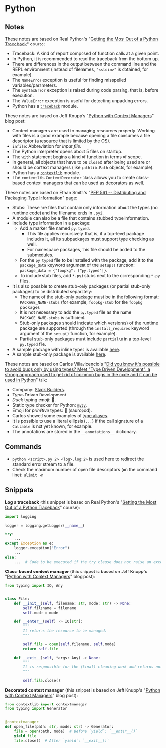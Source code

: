 # Python

## Notes

These notes are based on Real Python's "[Getting the Most Out of a Python Traceback](https://realpython.com/courses/python-traceback/)" course:

- Traceback: A kind of report composed of function calls at a given point.
- In Python, it is recommended to read the traceback from the bottom up.
- There are differences in the output between the command line and the REPL environment (instead of filenames, `"<stdin>"` is obtained, for example).
- The `NameError` exception is useful for finding misspelled variables/parameters.
- The `SyntaxError` exception is raised during code parsing, that is, before execution.
- The `ValueError` exception is useful for detecting unpacking errors.
- Python has a [`traceback`](https://docs.python.org/3/library/traceback.html) module.

These notes are based on Jeff Knupp's "[Python with Context Managers](https://github.com/jeffknupp/blog/blob/master/content/2016-03-07-python-with-context-managers.md)" blog post:

<!-- Previous URL: https://jeffknupp.com/blog/2016/03/07/python-with-context-managers/ -->

- Context managers are used to managing resources properly. Working with files is a good example because opening a file consumes a file descriptor (a resource that is limited by the OS).
- `infile`: Abbreviation for _input file_.
- The Python interpreter opens about 5 files on startup.
- The `with` statement begins a kind of function in terms of scope.
- In general, all objects that have to be `close`d after being used are or should be context managers (like `pathlib.Path` objects, for example).
- Python has a [`contextlib`](https://docs.python.org/3/library/contextlib.html) module.
- The `contextlib.ContextDecorator` class allows you to create class-based context managers that can be used as decorators as well.

These notes are based on Ethan Smith's "[PEP 561 -- Distributing and Packaging Type Information](https://www.python.org/dev/peps/pep-0561/)" page:

- Stubs: These are files that contain only information about the types (no runtime code) and the filename ends in `.pyi`.
- A module can also be a file that contains stubbed type information.
- Include type information in a package:
  - Add a marker file named `py.typed`.
    - This file applies recursively, that is, if a top-level package includes it, all its subpackages must support type checking as well.
    - For namespace packages, this file should be added to the submodules.
  - For the `py.typed` file to be installed with the package, add it to the `package_data` keyword argument of the `setup()` function: `package_data = {"foopkg": ["py.typed"]}`.
  - To include stub files, add `*.pyi` stubs next to the corresponding `*.py` files.
- It is also possible to create stub-only packages (or partial stub-only packages) to be distributed separately:
  - The name of the stub-only package must be in the following format: `PACKAGE_NAME-stubs` (for example, `foopkg-stub` for the `foopkg` package).
  - It is not necessary to add the `py.typed` file as the name `PACKAGE_NAME-stubs` is sufficient.
  - Stub-only packages should indicate which version(s) of the runtime package are supported (through the `install_requires` keyword argument of the `setup()` function, for example).
  - Partial stub-only packages must include `partial\n` in a top-level `py.typed` file.
- A sample package with inline types is available [here](https://github.com/ethanhs/pep-561).
- A sample stub-only package is available [here](https://github.com/ethanhs/stub-package).

These notes are based on Carlos Villavicencio's "[Did you know it's possible to avoid bugs only by using types? Meet "Type Driven Development", a strong approach used to get rid of common bugs in the code and it can be used in Python](https://2020.pycon.co/ponencias/14/)" talk:

- Company: [Stack Builders](https://www.stackbuilders.com/).
- Type-Driven Development.
- _Duck_ typing emoji: 🦆.
- Static type checker for Python: [`mypy`](http://mypy-lang.org/).
- Emoji for _primitive_ types: 🦕 (sauropod).
- Carlos showed some examples of [type aliases](https://docs.python.org/3/library/typing.html#type-aliases).
- It is possible to use a literal ellipsis (`...`) if the call signature of a `Callable` is not yet known, for example.
- The annotations are stored in the `__annotations__` dictionary.

## Commands

- `python <script>.py 2> <log>.log`: `2>` is used here to redirect the standard error stream to a file.
- Check the maximum number of open file descriptors (on the command line): `ulimit -n`

## Snippets

**Log a traceback** (this snippet is based on Real Python's "[Getting the Most Out of a Python Traceback](https://realpython.com/courses/python-traceback/)" course):

```python
import logging

logger = logging.getLogger(__name__)

try:
    ...
except Exception as e:
    logger.exception("Error")
    ...
else:
    ...  # Code to be executed if the try clause does not raise an exception
```

**Class-based context manager** (this snippet is based on Jeff Knupp's "[Python with Context Managers](https://github.com/jeffknupp/blog/blob/master/content/2016-03-07-python-with-context-managers.md)" blog post):

```python
from typing import IO, Any


class File:
    def __init__(self, filename: str, mode: str) -> None:
        self.filename = filename
        self.mode = mode

    def __enter__(self) -> IO[str]:
        """
        It returns the resource to be managed.
        """

        self.file = open(self.filename, self.mode)
        return self.file

    def __exit__(self, *args: Any) -> None:
        """
        It is responsible for the (final) cleaning work and returns nothing.
        """

        self.file.close()
```

**Decorated context manager** (this snippet is based on Jeff Knupp's "[Python with Context Managers](https://github.com/jeffknupp/blog/blob/master/content/2016-03-07-python-with-context-managers.md)" blog post):

```python
from contextlib import contextmanager
from typing import Generator


@contextmanager
def open_file(path: str, mode: str) -> Generator:
    file = open(path, mode)  # Before `yield`: `__enter__()`
    yield file
    file.close()  # After `yield`: `__exit__()`
```
